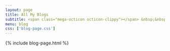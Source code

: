 ```yaml
---
layout: page
title: All My Blogs
subtitle: <span class="mega-octicon octicon-clippy"></span> &nbsp;&nbsp; Take notes about everything new
menu: blog
css: ['blog-page.css']
---
```

{% include blog-page.html %}
